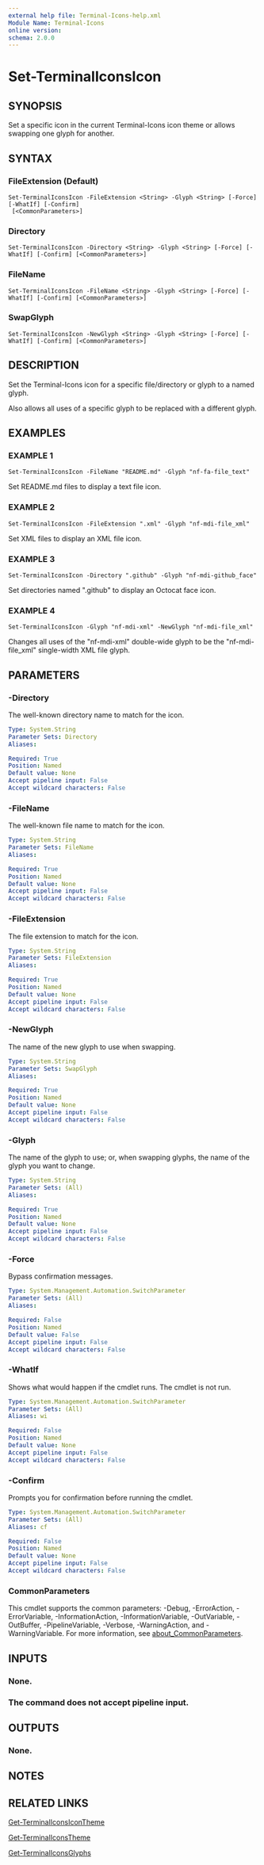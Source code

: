 ```yaml
---
external help file: Terminal-Icons-help.xml
Module Name: Terminal-Icons
online version:
schema: 2.0.0
---
```


# Set-TerminalIconsIcon

## SYNOPSIS
Set a specific icon in the current Terminal-Icons icon theme or allows
swapping one glyph for another.

## SYNTAX

### FileExtension (Default)
```
Set-TerminalIconsIcon -FileExtension <String> -Glyph <String> [-Force] [-WhatIf] [-Confirm]
 [<CommonParameters>]
```

### Directory
```
Set-TerminalIconsIcon -Directory <String> -Glyph <String> [-Force] [-WhatIf] [-Confirm] [<CommonParameters>]
```

### FileName
```
Set-TerminalIconsIcon -FileName <String> -Glyph <String> [-Force] [-WhatIf] [-Confirm] [<CommonParameters>]
```

### SwapGlyph
```
Set-TerminalIconsIcon -NewGlyph <String> -Glyph <String> [-Force] [-WhatIf] [-Confirm] [<CommonParameters>]
```

## DESCRIPTION
Set the Terminal-Icons icon for a specific file/directory or glyph to a
named glyph.

Also allows all uses of a specific glyph to be replaced with a different
glyph.

## EXAMPLES

### EXAMPLE 1
```
Set-TerminalIconsIcon -FileName "README.md" -Glyph "nf-fa-file_text"
```

Set README.md files to display a text file icon.

### EXAMPLE 2
```
Set-TerminalIconsIcon -FileExtension ".xml" -Glyph "nf-mdi-file_xml"
```

Set XML files to display an XML file icon.

### EXAMPLE 3
```
Set-TerminalIconsIcon -Directory ".github" -Glyph "nf-mdi-github_face"
```

Set directories named ".github" to display an Octocat face icon.

### EXAMPLE 4
```
Set-TerminalIconsIcon -Glyph "nf-mdi-xml" -NewGlyph "nf-mdi-file_xml"
```

Changes all uses of the "nf-mdi-xml" double-wide glyph to be the "nf-mdi-file_xml"
single-width XML file glyph.

## PARAMETERS

### -Directory
The well-known directory name to match for the icon.

```yaml
Type: System.String
Parameter Sets: Directory
Aliases:

Required: True
Position: Named
Default value: None
Accept pipeline input: False
Accept wildcard characters: False
```

### -FileName
The well-known file name to match for the icon.

```yaml
Type: System.String
Parameter Sets: FileName
Aliases:

Required: True
Position: Named
Default value: None
Accept pipeline input: False
Accept wildcard characters: False
```

### -FileExtension
The file extension to match for the icon.

```yaml
Type: System.String
Parameter Sets: FileExtension
Aliases:

Required: True
Position: Named
Default value: None
Accept pipeline input: False
Accept wildcard characters: False
```

### -NewGlyph
The name of the new glyph to use when swapping.

```yaml
Type: System.String
Parameter Sets: SwapGlyph
Aliases:

Required: True
Position: Named
Default value: None
Accept pipeline input: False
Accept wildcard characters: False
```

### -Glyph
The name of the glyph to use; or, when swapping glyphs, the name of the
glyph you want to change.

```yaml
Type: System.String
Parameter Sets: (All)
Aliases:

Required: True
Position: Named
Default value: None
Accept pipeline input: False
Accept wildcard characters: False
```

### -Force
Bypass confirmation messages.

```yaml
Type: System.Management.Automation.SwitchParameter
Parameter Sets: (All)
Aliases:

Required: False
Position: Named
Default value: False
Accept pipeline input: False
Accept wildcard characters: False
```

### -WhatIf
Shows what would happen if the cmdlet runs.
The cmdlet is not run.

```yaml
Type: System.Management.Automation.SwitchParameter
Parameter Sets: (All)
Aliases: wi

Required: False
Position: Named
Default value: None
Accept pipeline input: False
Accept wildcard characters: False
```

### -Confirm
Prompts you for confirmation before running the cmdlet.

```yaml
Type: System.Management.Automation.SwitchParameter
Parameter Sets: (All)
Aliases: cf

Required: False
Position: Named
Default value: None
Accept pipeline input: False
Accept wildcard characters: False
```

### CommonParameters
This cmdlet supports the common parameters: -Debug, -ErrorAction, -ErrorVariable, -InformationAction, -InformationVariable, -OutVariable, -OutBuffer, -PipelineVariable, -Verbose, -WarningAction, and -WarningVariable. For more information, see [about_CommonParameters](http://go.microsoft.com/fwlink/?LinkID=113216).

## INPUTS

### None.
### The command does not accept pipeline input.
## OUTPUTS

### None.
## NOTES

## RELATED LINKS

[Get-TerminalIconsIconTheme]()

[Get-TerminalIconsTheme]()

[Get-TerminalIconsGlyphs]()

